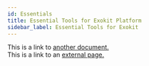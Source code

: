 ```yaml
---
id: Essentials
title: Essential Tools for Exokit Platform
sidebar_label: Essential Tools for Exokit
---
```


This is a link to [another document.](doc3.md)  
This is a link to an [external page.](http://www.example.com)
